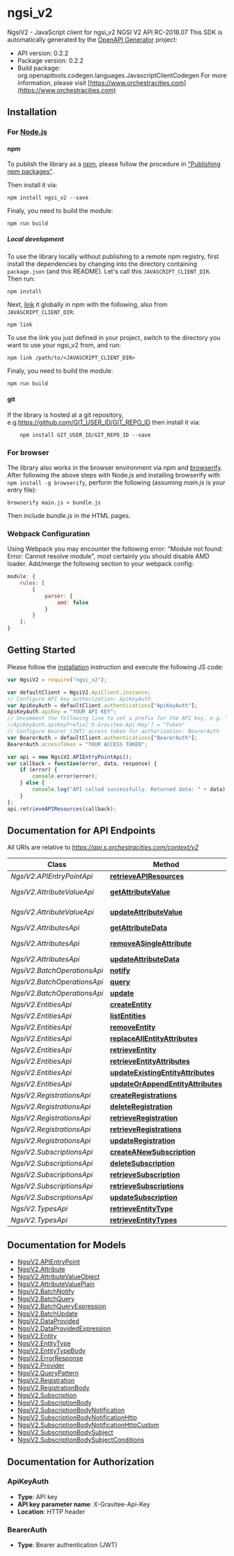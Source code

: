 # ngsi_v2

NgsiV2 - JavaScript client for ngsi_v2 NGSI V2 API RC-2018.07 This SDK is
automatically generated by the
[OpenAPI Generator](https://openapi-generator.tech) project:

-   API version: 0.2.2
-   Package version: 0.2.2
-   Build package: org.openapitools.codegen.languages.JavascriptClientCodegen
    For more information, please visit
    [https://www.orchestracities.com](https://www.orchestracities.com)

## Installation

### For [Node.js](https://nodejs.org/)

#### npm

To publish the library as a [npm](https://www.npmjs.com/), please follow the
procedure in
["Publishing npm packages"](https://docs.npmjs.com/getting-started/publishing-npm-packages).

Then install it via:

```shell
npm install ngsi_v2 --save
```

Finaly, you need to build the module:

```shell
npm run build
```

##### Local development

To use the library locally without publishing to a remote npm registry, first
install the dependencies by changing into the directory containing
`package.json` (and this README). Let's call this `JAVASCRIPT_CLIENT_DIR`. Then
run:

```shell
npm install
```

Next, [link](https://docs.npmjs.com/cli/link) it globally in npm with the
following, also from `JAVASCRIPT_CLIENT_DIR`:

```shell
npm link
```

To use the link you just defined in your project, switch to the directory you
want to use your ngsi_v2 from, and run:

```shell
npm link /path/to/<JAVASCRIPT_CLIENT_DIR>
```

Finaly, you need to build the module:

```shell
npm run build
```

#### git

If the library is hosted at a git repository,
e.g.https://github.com/GIT_USER_ID/GIT_REPO_ID then install it via:

```shell
    npm install GIT_USER_ID/GIT_REPO_ID --save
```

### For browser

The library also works in the browser environment via npm and
[browserify](http://browserify.org/). After following the above steps with
Node.js and installing browserify with `npm install -g browserify`, perform the
following (assuming _main.js_ is your entry file):

```shell
browserify main.js > bundle.js
```

Then include _bundle.js_ in the HTML pages.

### Webpack Configuration

Using Webpack you may encounter the following error: "Module not found: Error:
Cannot resolve module", most certainly you should disable AMD loader. Add/merge
the following section to your webpack config:

```javascript
module: {
    rules: [
        {
            parser: {
                amd: false
            }
        }
    ];
}
```

## Getting Started

Please follow the [installation](#installation) instruction and execute the
following JS code:

```javascript
var NgsiV2 = require("ngsi_v2");

var defaultClient = NgsiV2.ApiClient.instance;
// Configure API key authorization: ApiKeyAuth
var ApiKeyAuth = defaultClient.authentications["ApiKeyAuth"];
ApiKeyAuth.apiKey = "YOUR API KEY";
// Uncomment the following line to set a prefix for the API key, e.g. "Token" (defaults to null)
//ApiKeyAuth.apiKeyPrefix['X-Gravitee-Api-Key'] = "Token"
// Configure Bearer (JWT) access token for authorization: BearerAuth
var BearerAuth = defaultClient.authentications["BearerAuth"];
BearerAuth.accessToken = "YOUR ACCESS TOKEN";

var api = new NgsiV2.APIEntryPointApi();
var callback = function(error, data, response) {
    if (error) {
        console.error(error);
    } else {
        console.log("API called successfully. Returned data: " + data);
    }
};
api.retrieveAPIResources(callback);
```

## Documentation for API Endpoints

All URIs are relative to _https://api.s.orchestracities.com/context/v2_

| Class                       | Method                                                                                   | HTTP request                                        | Description |
| --------------------------- | ---------------------------------------------------------------------------------------- | --------------------------------------------------- | ----------- |
| _NgsiV2.APIEntryPointApi_   | [**retrieveAPIResources**](docs/APIEntryPointApi.md#retrieveAPIResources)                | **GET** /                                           |
| _NgsiV2.AttributeValueApi_  | [**getAttributeValue**](docs/AttributeValueApi.md#getAttributeValue)                     | **GET** /entities/{entityId}/attrs/{attrName}/value |
| _NgsiV2.AttributeValueApi_  | [**updateAttributeValue**](docs/AttributeValueApi.md#updateAttributeValue)               | **PUT** /entities/{entityId}/attrs/{attrName}/value |
| _NgsiV2.AttributesApi_      | [**getAttributeData**](docs/AttributesApi.md#getAttributeData)                           | **GET** /entities/{entityId}/attrs/{attrName}       |
| _NgsiV2.AttributesApi_      | [**removeASingleAttribute**](docs/AttributesApi.md#removeASingleAttribute)               | **DELETE** /entities/{entityId}/attrs/{attrName}    |
| _NgsiV2.AttributesApi_      | [**updateAttributeData**](docs/AttributesApi.md#updateAttributeData)                     | **PUT** /entities/{entityId}/attrs/{attrName}       |
| _NgsiV2.BatchOperationsApi_ | [**notify**](docs/BatchOperationsApi.md#notify)                                          | **POST** /op/notify                                 |
| _NgsiV2.BatchOperationsApi_ | [**query**](docs/BatchOperationsApi.md#query)                                            | **POST** /op/query                                  |
| _NgsiV2.BatchOperationsApi_ | [**update**](docs/BatchOperationsApi.md#update)                                          | **POST** /op/update                                 |
| _NgsiV2.EntitiesApi_        | [**createEntity**](docs/EntitiesApi.md#createEntity)                                     | **POST** /entities                                  |
| _NgsiV2.EntitiesApi_        | [**listEntities**](docs/EntitiesApi.md#listEntities)                                     | **GET** /entities                                   |
| _NgsiV2.EntitiesApi_        | [**removeEntity**](docs/EntitiesApi.md#removeEntity)                                     | **DELETE** /entities/{entityId}                     |
| _NgsiV2.EntitiesApi_        | [**replaceAllEntityAttributes**](docs/EntitiesApi.md#replaceAllEntityAttributes)         | **PUT** /entities/{entityId}/attrs                  |
| _NgsiV2.EntitiesApi_        | [**retrieveEntity**](docs/EntitiesApi.md#retrieveEntity)                                 | **GET** /entities/{entityId}                        |
| _NgsiV2.EntitiesApi_        | [**retrieveEntityAttributes**](docs/EntitiesApi.md#retrieveEntityAttributes)             | **GET** /entities/{entityId}/attrs                  |
| _NgsiV2.EntitiesApi_        | [**updateExistingEntityAttributes**](docs/EntitiesApi.md#updateExistingEntityAttributes) | **PATCH** /entities/{entityId}/attrs                |
| _NgsiV2.EntitiesApi_        | [**updateOrAppendEntityAttributes**](docs/EntitiesApi.md#updateOrAppendEntityAttributes) | **POST** /entities/{entityId}/attrs                 |
| _NgsiV2.RegistrationsApi_   | [**createRegistrations**](docs/RegistrationsApi.md#createRegistrations)                  | **POST** /registrations                             |
| _NgsiV2.RegistrationsApi_   | [**deleteRegistration**](docs/RegistrationsApi.md#deleteRegistration)                    | **DELETE** /registrations/{registrationId}          |
| _NgsiV2.RegistrationsApi_   | [**retrieveRegistration**](docs/RegistrationsApi.md#retrieveRegistration)                | **GET** /registrations/{registrationId}             |
| _NgsiV2.RegistrationsApi_   | [**retrieveRegistrations**](docs/RegistrationsApi.md#retrieveRegistrations)              | **GET** /registrations                              |
| _NgsiV2.RegistrationsApi_   | [**updateRegistration**](docs/RegistrationsApi.md#updateRegistration)                    | **PATCH** /registrations/{registrationId}           |
| _NgsiV2.SubscriptionsApi_   | [**createANewSubscription**](docs/SubscriptionsApi.md#createANewSubscription)            | **POST** /subscriptions                             |
| _NgsiV2.SubscriptionsApi_   | [**deleteSubscription**](docs/SubscriptionsApi.md#deleteSubscription)                    | **DELETE** /subscriptions/{subscriptionId}          |
| _NgsiV2.SubscriptionsApi_   | [**retrieveSubscription**](docs/SubscriptionsApi.md#retrieveSubscription)                | **GET** /subscriptions/{subscriptionId}             |
| _NgsiV2.SubscriptionsApi_   | [**retrieveSubscriptions**](docs/SubscriptionsApi.md#retrieveSubscriptions)              | **GET** /subscriptions                              |
| _NgsiV2.SubscriptionsApi_   | [**updateSubscription**](docs/SubscriptionsApi.md#updateSubscription)                    | **PATCH** /subscriptions/{subscriptionId}           |
| _NgsiV2.TypesApi_           | [**retrieveEntityType**](docs/TypesApi.md#retrieveEntityType)                            | **GET** /types/{entityType}                         |
| _NgsiV2.TypesApi_           | [**retrieveEntityTypes**](docs/TypesApi.md#retrieveEntityTypes)                          | **GET** /types/                                     |

## Documentation for Models

-   [NgsiV2.APIEntryPoint](docs/APIEntryPoint.md)
-   [NgsiV2.Attribute](docs/Attribute.md)
-   [NgsiV2.AttributeValueObject](docs/AttributeValueObject.md)
-   [NgsiV2.AttributeValuePlain](docs/AttributeValuePlain.md)
-   [NgsiV2.BatchNotify](docs/BatchNotify.md)
-   [NgsiV2.BatchQuery](docs/BatchQuery.md)
-   [NgsiV2.BatchQueryExpression](docs/BatchQueryExpression.md)
-   [NgsiV2.BatchUpdate](docs/BatchUpdate.md)
-   [NgsiV2.DataProvided](docs/DataProvided.md)
-   [NgsiV2.DataProvidedExpression](docs/DataProvidedExpression.md)
-   [NgsiV2.Entity](docs/Entity.md)
-   [NgsiV2.EntityType](docs/EntityType.md)
-   [NgsiV2.EntityTypeBody](docs/EntityTypeBody.md)
-   [NgsiV2.ErrorResponse](docs/ErrorResponse.md)
-   [NgsiV2.Provider](docs/Provider.md)
-   [NgsiV2.QueryPattern](docs/QueryPattern.md)
-   [NgsiV2.Registration](docs/Registration.md)
-   [NgsiV2.RegistrationBody](docs/RegistrationBody.md)
-   [NgsiV2.Subscription](docs/Subscription.md)
-   [NgsiV2.SubscriptionBody](docs/SubscriptionBody.md)
-   [NgsiV2.SubscriptionBodyNotification](docs/SubscriptionBodyNotification.md)
-   [NgsiV2.SubscriptionBodyNotificationHttp](docs/SubscriptionBodyNotificationHttp.md)
-   [NgsiV2.SubscriptionBodyNotificationHttpCustom](docs/SubscriptionBodyNotificationHttpCustom.md)
-   [NgsiV2.SubscriptionBodySubject](docs/SubscriptionBodySubject.md)
-   [NgsiV2.SubscriptionBodySubjectConditions](docs/SubscriptionBodySubjectConditions.md)

## Documentation for Authorization

### ApiKeyAuth

-   **Type**: API key
-   **API key parameter name**: X-Gravitee-Api-Key
-   **Location**: HTTP header

### BearerAuth

-   **Type**: Bearer authentication (JWT)
